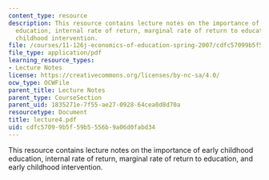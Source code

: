 ```yaml
---
content_type: resource
description: This resource contains lecture notes on the importance of early childhood
  education, internal rate of return, marginal rate of return to education, and early
  childhood intervention.
file: /courses/11-126j-economics-of-education-spring-2007/cdfc57099b5f59b5556b9a06d0fabd34_lecture4.pdf
file_type: application/pdf
learning_resource_types:
- Lecture Notes
license: https://creativecommons.org/licenses/by-nc-sa/4.0/
ocw_type: OCWFile
parent_title: Lecture Notes
parent_type: CourseSection
parent_uid: 1835271e-7f55-ae27-0928-64cea0d8d70a
resourcetype: Document
title: lecture4.pdf
uid: cdfc5709-9b5f-59b5-556b-9a06d0fabd34
---
```

This resource contains lecture notes on the importance of early childhood education, internal rate of return, marginal rate of return to education, and early childhood intervention.